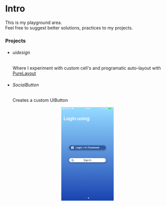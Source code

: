<h1> Intro </h1>

This is my playground area. </br>Feel free to suggest better solutions, practices to my projects. 

<h3>Projects</h3>
<ul>
<li><h6>uidesign</h3></li>
Where I experiment with custom cell's and programatic auto-layout with <a href = "https://github.com/PureLayout/PureLayout">PureLayout</a>
<li><h6>SocialButton</h3></li>
Creates a custom UIButton
<p align="center">
<img src="https://github.com/cembaykara/swift_practice/blob/master/SocialButton/screenshot.png?raw=true" width="35%" title="Screenshot">
</p>
</ul>
